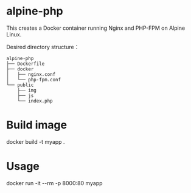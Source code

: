 # alpine-php
This creates a Docker container running Nginx and PHP-FPM on Alpine Linux.

Desired directory structure：
```
alpine-php
├── Dockerfile
├── docker
│   ├── nginx.conf
│   └── php-fpm.conf
└── public
    ├── img
    ├── js
    └── index.php
```


# Build image
docker build -t myapp .

# Usage
docker run -it --rm -p 8000:80 myapp